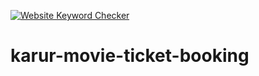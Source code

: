 

[![Website Keyword Checker](https://github.com/karthickqf0007/karur-movie-ticket-booking/actions/workflows/main.yml/badge.svg?branch=main)](https://github.com/karthickqf0007/karur-movie-ticket-booking/actions/workflows/main.yml)

# karur-movie-ticket-booking
